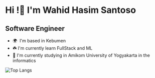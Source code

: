 Hi !👋 I'm Wahid Hasim Santoso
===========================================================================================================================================

Software Engineer
-----------------

* 🌍  I'm based in Kebumen
* ☘️  I'm currently learn FullStack and ML
* 🏫  I'm currently studying in Amikom University of Yogyakarta in the informatics

![Top Langs](https://github-readme-stats.vercel.app/api/top-langs/?username=Hazz-i&layout=compact)
